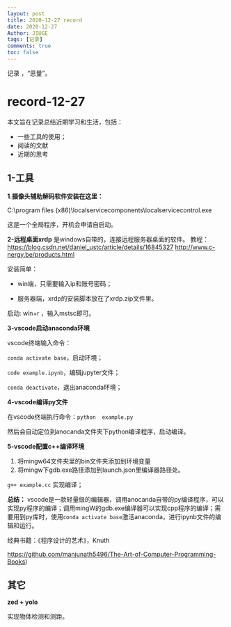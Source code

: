 ```yaml
---
layout: post
title: 2020-12-27 record
date: 2020-12-27
Author: JIUGE 
tags: [记录]
comments: true
toc: false
---
```


记录 ，“思量”。

<!-- more -->

# record-12-27

本文旨在记录总结近期学习和生活，包括：

+ 一些工具的使用；
+ 阅读的文献
+ 近期的思考

## 1-工具

**1.摄像头辅助解码软件安装在这里：**

C:\program files (x86)\localservicecomponents\localservicecontrol.exe

这是一个全局程序，开机会申请自启动。

**2-远程桌面xrdp**
是windows自带的，连接远程服务器桌面的软件。
教程：
	https://blog.csdn.net/daniel_ustc/article/details/16845327
	http://www.c-nergy.be/products.html

安装简单：

+ win端，只需要输入ip和账号密码；

+ 服务器端，xrdp的安装脚本放在了xrdp.zip文件里。

启动:  win+r ，输入mstsc即可。

**3-vscode启动anaconda环境**

vscode终端输入命令：

`conda activate base`，启动环境；

`code example.ipynb`，编辑jupyter文件；

`conda deactivate`，退出anaconda环境；

**4-vscode编译py文件**

在vscode终端执行命令：`python  example.py`

然后会自动定位到anocanda文件夹下python编译程序，启动编译。

**5-vscode配置c++编译环境**

1. 将mingw64文件夹里的bin文件夹添加到环境变量
2. 将mingw下gdb.exe路径添加到launch.json里编译器路径处。

`g++ example.cc` 实现编译；

**总结：** vscode是一款轻量级的编辑器，调用anocanda自带的py编译程序，可以实现py程序的编译；调用mingW的gdb.exe编译器可以实现cpp程序的编译；需要用到py库时，使用`conda activate base`激活anaconda，进行ipynb文件的编辑和运行。



经典书籍：《程序设计的艺术》，Knuth

https://github.com/manjunath5496/The-Art-of-Computer-Programming-Books)

## 其它

**zed + yolo**

实现物体检测和测距。

